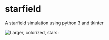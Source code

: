 # starfield

A starfield simulation using python 3 and tkinter

![Larger, colorized, stars:](https://github.com/Python3-Training/starfield/master/stars.gif)

